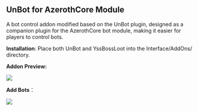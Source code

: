 ## UnBot for AzerothCore Module

A bot control addon modified based on the UnBot plugin, designed as a companion plugin for the AzerothCore bot module, making it easier for players to control bots.

**Installation**: Place both UnBot and YssBossLoot into the Interface/AddOns/ directory.

**Addon Preview:**

![](docs/display.png)

**Add Bots**：

![](docs/addclass.png)



